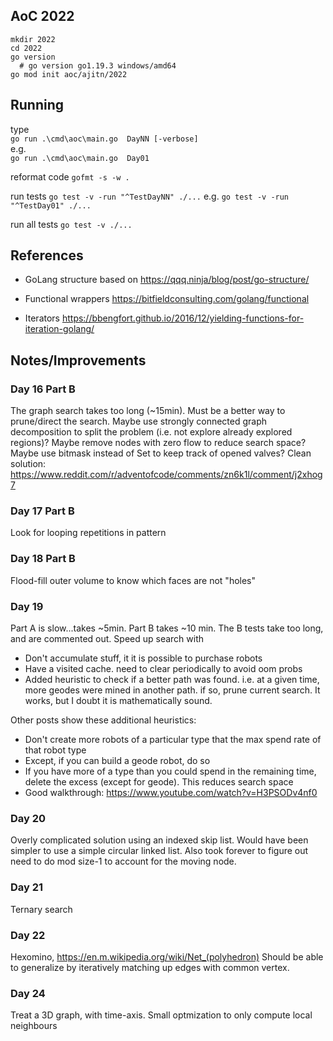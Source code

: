 ## AoC 2022

```
mkdir 2022
cd 2022
go version
  # go version go1.19.3 windows/amd64
go mod init aoc/ajitn/2022
```

## Running
type  
`go run .\cmd\aoc\main.go  DayNN [-verbose]`  
e.g.  
`go run .\cmd\aoc\main.go  Day01`  


reformat code
`gofmt -s -w .`

run tests
`go test -v -run "^TestDayNN" ./...`
e.g.
`go test -v -run "^TestDay01" ./...`

run all tests
`go test -v ./...`

## References
- GoLang structure based on
https://qqq.ninja/blog/post/go-structure/

- Functional wrappers
https://bitfieldconsulting.com/golang/functional

- Iterators
https://bbengfort.github.io/2016/12/yielding-functions-for-iteration-golang/

## Notes/Improvements

### Day 16 Part B
The graph search takes too long (~15min).  Must be a better way to prune/direct the search.
Maybe use strongly connected graph decomposition to split the problem (i.e. not explore
already explored regions)?
Maybe remove nodes with zero flow to reduce search space?
Maybe use bitmask instead of Set to keep track of opened valves?
Clean solution: https://www.reddit.com/r/adventofcode/comments/zn6k1l/comment/j2xhog7

### Day 17 Part B
Look for looping repetitions in pattern

### Day 18 Part B
Flood-fill outer volume to know which faces are not "holes"

### Day 19
Part A is slow...takes ~5min.  Part B takes ~10 min.  The B tests take too long, and are commented out.
Speed up search with
- Don't accumulate stuff, it it is possible to purchase robots
- Have a visited cache. need to clear periodically to avoid oom probs
- Added heuristic to check if a better path was found. i.e. at a given time, more geodes were mined in another path. if so, prune current search.  It works, but I doubt it is mathematically sound.

Other posts show these additional heuristics:
- Don't create more robots of a particular type that the max spend rate of that robot type
- Except, if you can build a geode robot, do so
- If you have more of a type than you could spend in the remaining time, delete the excess (except for geode). This reduces search space
- Good walkthrough: https://www.youtube.com/watch?v=H3PSODv4nf0

### Day 20
Overly complicated solution using an indexed skip list. Would have been simpler to use a simple circular linked list. Also took forever to figure out need to do mod size-1 to account for the moving node.

### Day 21
Ternary search

### Day 22
Hexomino,  https://en.m.wikipedia.org/wiki/Net_(polyhedron)
Should be able to generalize by iteratively matching up edges with common vertex.

### Day 24
Treat a 3D graph, with time-axis. Small optmization to only compute local neighbours

<!--
https://go.dev/play/p/tUF6yAolTMb
https://go.dev/play/p/-LZo0ydrrLK
-->
